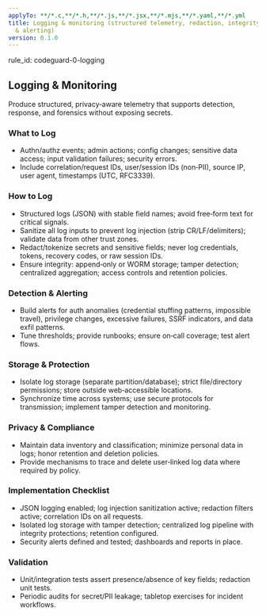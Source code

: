 ```yaml
---
applyTo: **/*.c,**/*.h,**/*.js,**/*.jsx,**/*.mjs,**/*.yaml,**/*.yml
title: Logging & monitoring (structured telemetry, redaction, integrity, detection
  & alerting)
version: 0.1.0
---
```


rule_id: codeguard-0-logging

## Logging & Monitoring

Produce structured, privacy‑aware telemetry that supports detection, response, and forensics without exposing secrets.

### What to Log
- Authn/authz events; admin actions; config changes; sensitive data access; input validation failures; security errors.
- Include correlation/request IDs, user/session IDs (non‑PII), source IP, user agent, timestamps (UTC, RFC3339).

### How to Log
- Structured logs (JSON) with stable field names; avoid free‑form text for critical signals.
- Sanitize all log inputs to prevent log injection (strip CR/LF/delimiters); validate data from other trust zones.
- Redact/tokenize secrets and sensitive fields; never log credentials, tokens, recovery codes, or raw session IDs.
- Ensure integrity: append‑only or WORM storage; tamper detection; centralized aggregation; access controls and retention policies.

### Detection & Alerting
- Build alerts for auth anomalies (credential stuffing patterns, impossible travel), privilege changes, excessive failures, SSRF indicators, and data exfil patterns.
- Tune thresholds; provide runbooks; ensure on‑call coverage; test alert flows.

### Storage & Protection
- Isolate log storage (separate partition/database); strict file/directory permissions; store outside web‑accessible locations.
- Synchronize time across systems; use secure protocols for transmission; implement tamper detection and monitoring.

### Privacy & Compliance
- Maintain data inventory and classification; minimize personal data in logs; honor retention and deletion policies.
- Provide mechanisms to trace and delete user‑linked log data where required by policy.

### Implementation Checklist
- JSON logging enabled; log injection sanitization active; redaction filters active; correlation IDs on all requests.
- Isolated log storage with tamper detection; centralized log pipeline with integrity protections; retention configured.
- Security alerts defined and tested; dashboards and reports in place.

### Validation
- Unit/integration tests assert presence/absence of key fields; redaction unit tests.
- Periodic audits for secret/PII leakage; tabletop exercises for incident workflows.

